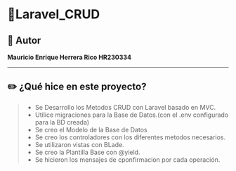# 📌Laravel_CRUD

## 👤 Autor
**Mauricio Enrique Herrera Rico HR230334**

---

## ✏️ ¿Qué hice en este proyecto?

> - Se Desarrollo los Metodos CRUD con Laravel basado en MVC.
> - Utilice migraciones para la Base de Datos.(con el .env configurado para la BD creada)
> - Se creo el Modelo de la Base de Datos
> - Se creo los controladores con los diferentes metodos necesarios.
> - Se utilizaron vistas con BLade.
> - Se creo la Plantilla Base con @yield.
> - Se hicieron los mensajes de cponfirmacion por cada operación.








